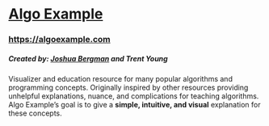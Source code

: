 # [Algo Example](https://algoexample.com)

### https://algoexample.com

##### Created by: [Joshua Bergman](https://joshuabergman.dev/) and Trent Young

Visualizer and education resource for many popular algorithms and programming concepts. Originally inspired by other resources providing unhelpful explanations, nuance, and complications for teaching algorithms. Algo Example’s goal is to give a **simple, intuitive, and visual** explanation for these concepts.
